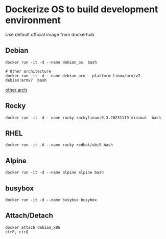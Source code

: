 # Dockerize OS to build development environment

Use default official image from dockerhub


## Debian
```
docker run -it -d --name debian_os  bash

# Other architecture
docker run -it -d --name debian_arm --platform linux/arm/v7 debian:armv7  bash
```
[other arch](https://github.com/esmaeelE/embedded/blob/main/docker.md)

## Rocky

```
docker run -it -d --name rucky rockylinux:9.3.20231119-minimal  bash
```

## RHEL

```
docker run -it -d --name rucky redhat/ubi9 bash
```

## Alpine

```
docker run -it -d --name alpine alpine bash
```

## busybox
```
docker run -it -d --name busybux busybox
```


## Attach/Detach
```
docker attach debian_x86
ctrP, ctrQ
```

